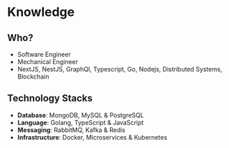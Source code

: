 # Knowledge

## Who?

- Software Engineer
- Mechanical Engineer
- NextJS, NestJS, GraphQl, Typescript, Go, Nodejs, Distributed Systems, Blockchain

## Technology Stacks

- **Database**: MongoDB, MySQL & PostgreSQL
- **Language**: Golang, TypeScript & JavaScript
- **Messaging**: RabbitMQ, Kafka & Redis 
- **Infrastructure**: Docker, Microservices & Kubernetes
